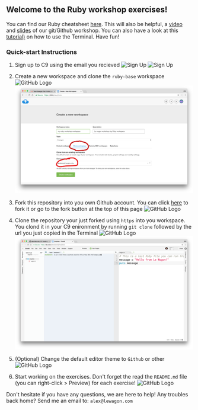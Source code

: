 ## Welcome to the Ruby workshop exercises!

You can find our Ruby cheatsheet [here](https://github.com/lewagon/ruby-101).
This will also be helpful, a [video](https://www.youtube.com/watch?v=Z9fIBT2NBGY) and [slides](https://www.slideshare.net/ssaunier/le-wagon-git-github) of our git/Github workshop.
You can also have a look at this [tutorial)](https://wsvincent.com/terminal-command-line-for-beginners/) on how to use the Terminal.
Have fun!

### Quick-start Instructions

1. Sign up to C9 using the email you recieved
![Sign Up](/_images/create_account.png)
![Sign Up](/_images/confirm_account.png)

2. Create a new workspace and clone the `ruby-base` workspace
![GitHub Logo](/_images/create_workspace.png)
![GitHub Logo](/_images/clone_workspace.png)

3. Fork this repository into you own Github account. You can click [here](https://github.com/lewagon/ruby-101-challenges/fork) to fork it or go to the fork button at the top of this page
![GitHub Logo](/_images/fork_repo.png)

4. Clone the repository your just forked using `https` into you workspace. You clond it in your C9 enironment by running `git clone` followed by the url you just copied in the Terminal
![GitHub Logo](/_images/clone_forked_repo.png)
![GitHub Logo](/_images/git_clone.png)

5. (Optional) Change the default editor theme to `Github` or other
![GitHub Logo](/_images/set_editor_theme.png)

6. Start working on the exercises. Don't forget the read the `README.md` file (you can right-click > Preview) for each exercise!
![GitHub Logo](/_images/start_coding.png)

Don't hesitate if you have any questions, we are here to help!
Any troubles back home? Send me an email to: `alex@lewagon.com`
